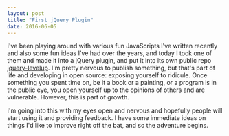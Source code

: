 ```yaml
---
layout: post
title: "First jQuery Plugin"
date: 2016-06-05
---
```


I've been playing around with various fun JavaScripts I've written recently and also some fun 
ideas I've had over the years, and today I took one of them and made it into a jQuery plugin, and
put it into its own public repo [jquery-levelup](https://github.com/pstrinkle/jquery-levelup).  I'm pretty nervous
to publish something, but that's part of life and developing in open source: exposing yourself to ridicule.
Once something you spent time on, be it a book or a painting, or a program is in the public eye, you open
yourself up to the opinions of others and are vulnerable.  However, this is part of growth.

I'm going into this with my eyes open and nervous and hopefully people will start using it and providing
feedback.  I have some immediate ideas on things I'd like to improve right off the bat, and so the adventure begins.

